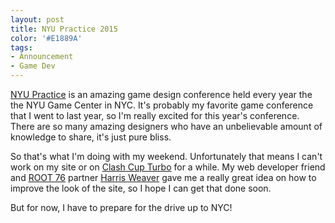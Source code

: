 ```yaml
---
layout: post
title: NYU Practice 2015
color: '#E1889A'
tags:
- Announcement
- Game Dev
---
```


[NYU Practice](http://gamecenter.nyu.edu/practice/) is an amazing game design conference held every year the the NYU Game Center in NYC. It's probably my favorite game conference that I went to last year, so I'm really excited for this year's conference. There are so many amazing designers who have an unbelievable amount of knowledge to share, it's just pure bliss.

So that's what I'm doing with my weekend. Unfortunately that means I can't work on my site or on [Clash Cup Turbo](http://www.clashcupturbo.com) for a while. My web developer friend and [ROOT 76](http://www.root76.io) partner [Harris Weaver](http://www.harrisweaver.com) gave me a really great idea on how to improve the look of the site, so I hope I can get that done soon.

But for now, I have to prepare for the drive up to NYC!
